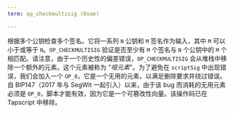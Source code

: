 ```yaml
---
term: op_checkmultisig (0xae)

---
```

根据多个公钥检查多个签名。它将一系列 `N` 公钥和 `M` 签名作为输入，其中 `M` 可以小于或等于 `N`。`OP_CHECKMULTISIG` 验证是否至少有 `M` 个签名与 `N` 个公钥中的 `M` 个相匹配。请注意，由于一个历史性的偏差错误，`OP_CHECKMULTISIG` 会从堆栈中移除一个额外的元素。这个元素被称为 "*哑元素*"。为了避免在 `scriptSig` 中出现错误，我们会加入一个 `OP_0`，它是一个无用的元素，以满足删除要求并绕过错误。自 BIP147（2017 年与 SegWit 一起引入）以来，由于该 bug 而消耗的无用元素必须是 `OP_0`，脚本才能有效，因为它是一个可篡改性向量。该操作码已在 Tapscript 中移除。